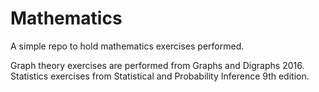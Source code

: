# Mathematics
A simple repo to hold mathematics exercises performed.

Graph theory exercises are performed from Graphs and Digraphs 2016.
Statistics exercises from Statistical and Probability Inference 9th edition.
